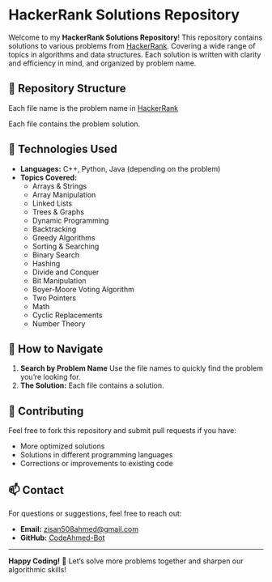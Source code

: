 # HackerRank Solutions Repository

Welcome to my **HackerRank Solutions Repository**! 
This repository contains solutions to various problems from [HackerRank](https://hackerrank.com/). 
Covering a wide range of topics in algorithms and data structures. 
Each solution is written with clarity and efficiency in mind, and organized by problem name.

## 📂 Repository Structure

Each file name is the problem name in [HackerRank](https://hackerrank.com/)

Each file contains the problem solution.

## 🚀 Technologies Used

- **Languages:** C++, Python, Java (depending on the problem)
- **Topics Covered:**
  - Arrays & Strings
  - Array Manipulation
  - Linked Lists
  - Trees & Graphs
  - Dynamic Programming
  - Backtracking
  - Greedy Algorithms
  - Sorting & Searching
  - Binary Search
  - Hashing
  - Divide and Conquer
  - Bit Manipulation
  - Boyer-Moore Voting Algorithm
  - Two Pointers
  - Math
  - Cyclic Replacements
  - Number Theory

## 📖 How to Navigate

1. **Search by Problem Name** Use the file names to quickly find the problem you’re looking for.
3. **The Solution:** Each file contains a solution.

## 📝 Contributing

Feel free to fork this repository and submit pull requests if you have:
- More optimized solutions
- Solutions in different programming languages
- Corrections or improvements to existing code

## 📫 Contact

For questions or suggestions, feel free to reach out:

- **Email:** zisan508ahmed@gmail.com
- **GitHub:** [CodeAhmed-Bot](https://github.com/CodeAhmed-Bot)

---

**Happy Coding!** 🎯 Let’s solve more problems together and sharpen our algorithmic skills!
